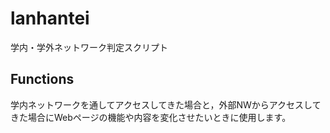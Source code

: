 # lanhantei
学内・学外ネットワーク判定スクリプト

## Functions

学内ネットワークを通してアクセスしてきた場合と，外部NWからアクセスしてきた場合にWebページの機能や内容を変化させたいときに使用します。
